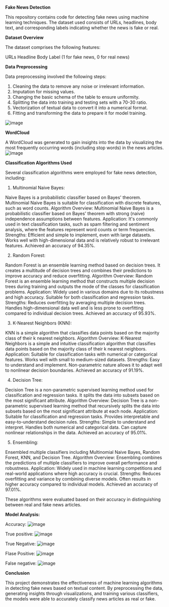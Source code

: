 **Fake News Detection**

This repository contains code for detecting fake news using machine learning techniques. The dataset used consists of URLs, headlines, body text, and corresponding labels indicating whether the news is fake or real.


**Dataset Overview**

The dataset comprises the following features:

URLs
Headline
Body
Label (1 for fake news, 0 for real news)


**Data Preprocessing**

Data preprocessing involved the following steps:

1. Cleaning the data to remove any noise or irrelevant information.
2. Imputation for missing values.
3. Changing the basic schema of the table to ensure uniformity.
4. Splitting the data into training and testing sets with a 70-30 ratio.
5. Vectorization of textual data to convert it into a numerical format.
6. Fitting and transforming the data to prepare it for model training.

![image](https://github.com/ayushnshrivastav/Fake_news_detection/assets/71760784/d744a79d-47ea-4adc-9800-111088bfbafc)


**WordCloud**

A WordCloud was generated to gain insights into the data by visualizing the most frequently occurring words (including stop words) in the news articles.
![image](https://github.com/ayushnshrivastav/Fake_news_detection/assets/71760784/3ff009cc-872a-4d25-9548-2eccd433fab1)


**Classification Algorithms Used**

Several classification algorithms were employed for fake news detection, including:

1. Multinomial Naive Bayes:

  Naive Bayes is a probabilistic classifier based on Bayes' theorem.
  Multinomial Naive Bayes is suitable for classification with discrete features, such as word counts.
  Algorithm Overview: Multinomial Naive Bayes is a probabilistic classifier based on Bayes' theorem with strong (naive) independence assumptions between features.
  Application: It's commonly used in text classification tasks, such as spam filtering and sentiment analysis, where the features represent word counts or term frequencies.
  Strengths: Efficient and simple to implement, even with large datasets. Works well with high-dimensional data and is relatively robust to irrelevant features.
  Achieved an accuracy of 94.35%.

  
2. Random Forest:

  Random Forest is an ensemble learning method based on decision trees.
  It creates a multitude of decision trees and combines their predictions to improve accuracy and reduce overfitting.
  Algorithm Overview: Random Forest is an ensemble learning method that constructs multiple decision trees during training and outputs the mode of the classes for classification problems.
  Application: Widely used in various domains due to its robustness and high accuracy. Suitable for both classification and regression tasks.
  Strengths: Reduces overfitting by averaging multiple decision trees. Handles high-dimensional data well and is less prone to overfitting compared to individual decision trees.
  Achieved an accuracy of 95.93%.

  
3. K-Nearest Neighbors (KNN):

  KNN is a simple algorithm that classifies data points based on the majority class of their k nearest neighbors.
  Algorithm Overview: K-Nearest Neighbors is a simple and intuitive classification algorithm that classifies data points based on the majority class of their k nearest neighbors.
  Application: Suitable for classification tasks with numerical or categorical features. Works well with small to medium-sized datasets.
  Strengths: Easy to understand and implement. Non-parametric nature allows it to adapt well to nonlinear decision boundaries.
  Achieved an accuracy of 91.19%.


4. Decision Tree:

  Decision Tree is a non-parametric supervised learning method used for classification and regression tasks.
  It splits the data into subsets based on the most significant attribute.
  Algorithm Overview: Decision Tree is a non-parametric supervised learning method that recursively splits the data into subsets based on the most significant attribute at each node.
  Application: Suitable for classification and regression tasks. Provides interpretable and easy-to-understand decision rules.
  Strengths: Simple to understand and interpret. Handles both numerical and categorical data. Can capture nonlinear relationships in the data.
  Achieved an accuracy of 95.01%.

  
5. Ensembling:

  Ensembled multiple classifiers including Multinomial Naive Bayes, Random Forest, KNN, and Decision Tree.
  Algorithm Overview: Ensembling combines the predictions of multiple classifiers to improve overall performance and robustness.
  Application: Widely used in machine learning competitions and real-world applications where high accuracy is crucial.
  Strengths: Reduces overfitting and variance by combining diverse models. Often results in higher accuracy compared to individual models.
  Achieved an accuracy of 97.01%.
  
  These algorithms were evaluated based on their accuracy in distinguishing between real and fake news articles.


**Model Analysis:**

Accuracy:
![image](https://github.com/ayushnshrivastav/Fake_news_detection/assets/71760784/f321b03c-230a-40a3-ba1d-ffe5da9e5c15)

True positive:
![image](https://github.com/ayushnshrivastav/Fake_news_detection/assets/71760784/828c8dac-b47e-4433-8aa4-eff5ed22d25d)

True Negative:
![image](https://github.com/ayushnshrivastav/Fake_news_detection/assets/71760784/61adc087-211d-4f78-af9c-3bc670f78466)

Flase Positive:
![image](https://github.com/ayushnshrivastav/Fake_news_detection/assets/71760784/eab1ba66-179e-42ed-a367-527c81b6f188)

False negative:
![image](https://github.com/ayushnshrivastav/Fake_news_detection/assets/71760784/0d13e9c3-f14b-42e4-831d-e6a455a03fdd)



**Conclusion**

This project demonstrates the effectiveness of machine learning algorithms in detecting fake news based on textual content. By preprocessing the data, generating insights through visualizations, and training various classifiers, the models were able to accurately classify news articles as real or fake.





